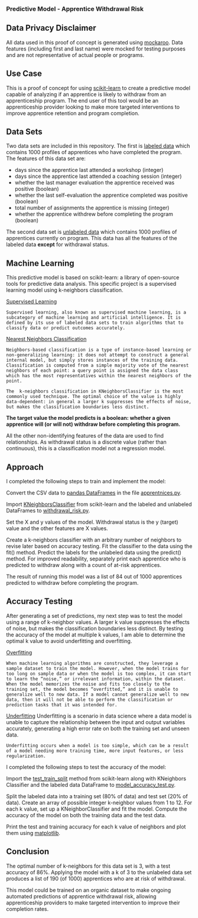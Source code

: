 ### Predictive Model - Apprentice Withdrawal Risk 

## Data Privacy Disclaimer
All data used in this proof of concept is generated using [mockaroo](https://www.mockaroo.com/).  Data features (including first and last name) were mocked for testing purposes and are not representative of actual people or programs.

## Use Case
This is a proof of concept for using [scikit-learn](https://scikit-learn.org/stable/index.html) to create a predictive model capable of analyzing if an apprentice is likely to withdraw from an apprenticeship program.  The end user of this tool would be an apprenticeship provider looking to make more targeted interventions to improve apprentice retention and program completion.

## Data Sets
Two data sets are included in this repository.  The first is [labeled data](/labeled_data2.csv) which contains 1000 profiles of apprentices who have completed the program.  The features of this data set are:
* days since the apprentice last attended a workshop (integer)
* days since the apprentice last attended a coaching session (integer)
* whether the last manager evaluation the apprentice received was positive (boolean)
* whether the last self-evaluation the apprentice completed was positive (boolean)
* total number of assignments the apprentice is missing (integer)
* whether the apprentice withdrew before completing the program (boolean)

The second data set is [unlabeled data](/unlabeled_data2.csv) which contains 1000 profiles of apprentices currently on program.  This data has all the features of the labeled data **except** for withdrawal status.

## Machine Learning
This predictive model is based on scikit-learn: a library of open-source tools for predictive data analysis.  This specific project is a supervised learning model using k-neighbors classification.

[Supervised Learning](https://www.ibm.com/topics/supervised-learning)

    Supervised learning, also known as supervised machine learning, is a subcategory of machine learning and artificial intelligence. It is defined by its use of labeled data sets to train algorithms that to classify data or predict outcomes accurately.

[Nearest Neighbors Classification](https://scikit-learn.org/stable/modules/neighbors.html#classification)

    Neighbors-based classification is a type of instance-based learning or non-generalizing learning: it does not attempt to construct a general internal model, but simply stores instances of the training data. Classification is computed from a simple majority vote of the nearest neighbors of each point: a query point is assigned the data class which has the most representatives within the nearest neighbors of the point.

    The  k-neighbors classification in KNeighborsClassifier is the most commonly used technique. The optimal choice of the value is highly data-dependent: in general a larger k suppresses the effects of noise, but makes the classification boundaries less distinct.

**The target value the model predicts is a boolean: whether a given apprentice will (or will not) withdraw before completing this program.**

All the other non-identifying features of the data are used to find relationships.  As withdrawal status is a discrete value (rather than continuous), this is a classification model not a regression model.

## Approach
I completed the following steps to train and implement the model:

Convert the CSV data to [pandas DataFrames](https://pandas.pydata.org/docs/user_guide/dsintro.html#dataframe) in the file [apprentnices.py](/apprentices.py).

Import [KNeighborsClassifier](https://scikit-learn.org/stable/modules/generated/sklearn.neighbors.KNeighborsClassifier.html#kneighborsclassifier) from scikit-learn and the labeled and unlabeled DataFrames to [withdrawal_risk.py](/withdrawal_risk.py).

Set the X and y values of the model.  Withdrawal status is the y (target) value and the other features are X values.

Create a k-neighbors classifier with an arbitrary number of neighbors to revise later based on accuracy testing.  Fit the classifier to the data using the fit() method.  Predict the labels for the unlabeled data using the predict() method.  For improved readability, separately print each apprentice who is predicted to withdraw along with a count of at-risk apprentices.

The result of running this model was a list of 84 out of 1000 apprentices predicted to withdraw before completing the program.

## Accuracy Testing
After generating a set of predictions, my next step was to test the model using a range of k-neighbor values.  A larger k value suppresses the effects of noise, but makes the classification boundaries less distinct.  By testing the accuracy of the model at multiple k values, I am able to determine the optimal k value to avoid underfitting and overfitting.

[Overfitting](https://www.ibm.com/topics/overfitting)

    When machine learning algorithms are constructed, they leverage a sample dataset to train the model. However, when the model trains for too long on sample data or when the model is too complex, it can start to learn the “noise,” or irrelevant information, within the dataset. When the model memorizes the noise and fits too closely to the training set, the model becomes “overfitted,” and it is unable to generalize well to new data. If a model cannot generalize well to new data, then it will not be able to perform the classification or prediction tasks that it was intended for.

[Underfitting](https://www.ibm.com/topics/underfitting)
    Underfitting is a scenario in data science where a data model is unable to capture the relationship between the input and output variables accurately, generating a high error rate on both the training set and unseen data.

    Underfitting occurs when a model is too simple, which can be a result of a model needing more training time, more input features, or less regularization.

I completed the following steps to test the accuracy of the model:

Import the [test_train_split](https://scikit-learn.org/stable/modules/generated/sklearn.model_selection.train_test_split.html) method from scikit-learn along with KNeighbors Classifier and the labeled data DataFrame to [model_accuracy_test.py](/model_accuracy_testing.py).

Split the labeled data into a training set (80% of data) and test set (20% of data). Create an array of possible integer k-neighbor values from 1 to 12.  For each k value, set up a KNeighborClassifier and fit the model.  Compute the accuracy of the model on both the training data and the test data.

Print the test and training accuracy for each k value of neighbors and plot them using [matplotlib](https://matplotlib.org/3.5.3/api/_as_gen/matplotlib.pyplot.html).

## Conclusion
The optimal number of k-neighbors for this data set is 3, with a test accuracy of 86%.  Applying the model with a k of 3 to the unlabeled data set produces a list of 190 (of 1000) apprentices who are at risk of withdrawal.

This model could be trained on an organic dataset to make ongoing automated predictions of apprentice withdrawal risk, allowing apprenticeship providers to make targeted intervention to improve their completion rates.